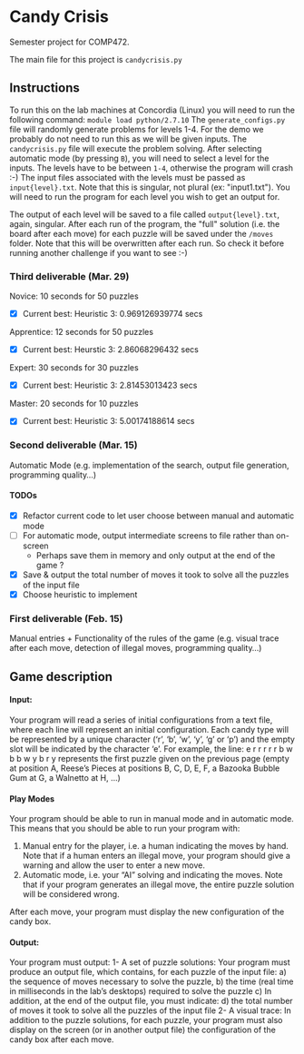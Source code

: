 # Candy Crisis
Semester project for COMP472.

The main file for this project is `candycrisis.py`

## Instructions
To run this on the lab machines at Concordia (Linux) you will need to run the following command: `module load python/2.7.10`
The `generate_configs.py` file will randomly generate problems for levels 1-4. For the demo we probably do not need to run this as we will be given inputs. 
The `candycrisis.py` file will execute the problem solving. After selecting automatic mode (by pressing `B`), you will need to select a level for the inputs.
The levels have to be between `1-4`, otherwise the program will crash :-) 
The input files associated with the levels must be passed as `input{level}.txt`. Note that this is singular, not plural (ex: "input1.txt").
You will need to run the program for each level you wish to get an output for. 

The output of each level will be saved to a file called `output{level}.txt`, again, singular. After each run of the program, the "full" solution (i.e. the board after each move) for each puzzle will be saved under the `/moves` folder. Note that this will be overwritten after each run. So check it before running another challenge if you want to see :-) 





### Third deliverable (Mar. 29)
Novice: 10 seconds for 50 puzzles
  - [x] Current best: Heuristic 3: 0.969126939774 secs 

Apprentice: 12 seconds for 50 puzzles
  - [x] Current best: Heurstic 3: 2.86068296432 secs 

Expert: 30 seconds for 30 puzzles
  - [x] Current best: Heuristic 3: 2.81453013423 secs
  
Master: 20 seconds for 10 puzzles
  - [x] Current best: Heuristic 3: 5.00174188614 secs 

### Second deliverable (Mar. 15)
Automatic Mode
(e.g. implementation of the search, output file generation, programming quality…) 

#### TODOs

- [x] Refactor current code to let user choose between manual and automatic mode 
- [ ] For automatic mode, output intermediate screens to file rather than on-screen 
  - Perhaps save them in memory and only output at the end of the game ? 
- [x] Save & output the total number of moves it took to solve all the puzzles of the input file 
- [x] Choose heuristic to implement

### First deliverable (Feb. 15)
Manual entries + Functionality of the rules of the game
(e.g. visual trace after each move, detection of illegal moves, programming quality…) 

## Game description 
#### Input:
Your program will read a series of initial configurations from a text file, where each line will represent an initial configuration. Each candy type will be represented by a unique character (‘r’, ‘b’, ‘w’, ‘y’, ‘g’ or ‘p’) and the empty slot will be indicated by the character ‘e’. For example, the line:
e r r r r r b w b b w y b r y represents the first puzzle given on the previous page
(empty at position A, Reese’s Pieces at positions B, C, D, E, F,
a Bazooka Bubble Gum at G, a Walnetto at H, ...)

#### Play Modes
Your program should be able to run in manual mode and in automatic mode. This means that you should be able to run your program with:
1. Manual entry for the player, i.e. a human indicating the moves by hand.
  Note that if a human enters an illegal move, your program should give a warning and allow the user to enter a new move.
2. Automatic mode, i.e. your “AI” solving and indicating the moves.
  Note that if your program generates an illegal move, the entire puzzle solution will be considered wrong.

After each move, your program must display the new configuration of the candy box.

#### Output:
Your program must output:
1- A set of puzzle solutions: Your program must produce an output file, which contains, for each puzzle of the input file:
a) the sequence of moves necessary to solve the puzzle,
b) the time (real time in milliseconds in the lab’s desktops) required to solve the puzzle
c) In addition, at the end of the output file, you must indicate:
d) the total number of moves it took to solve all the puzzles of the input file
2- A visual trace: In addition to the puzzle solutions, for each puzzle, your program must also display on the screen (or
in another output file) the configuration of the candy box after each move. 
